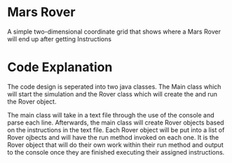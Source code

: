 # Mars Rover
A simple two-dimensional coordinate grid that shows where a Mars Rover will end up after getting Instructions

# Code Explanation
The code design is seperated into two java classes. The Main class which will start the simulation and the Rover class which will create the and run the Rover object.

The main class will take in a text file through the use of the console and parse each line. Afterwards, the main class will create Rover objects based on the instructions in the text file. Each Rover object will be put into a list of Rover ojbects and will have the run method invoked on each one. It is the Rover object that will do their own work within their run method and output to the console once they are finished executing their assigned instructions. 
